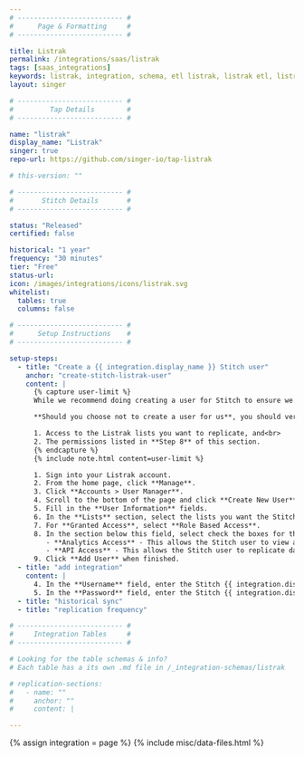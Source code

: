 ```yaml
---
# -------------------------- #
#      Page & Formatting     #
# -------------------------- #

title: Listrak
permalink: /integrations/saas/listrak
tags: [saas_integrations]
keywords: listrak, integration, schema, etl listrak, listrak etl, listrak schema
layout: singer

# -------------------------- #
#         Tap Details        #
# -------------------------- #

name: "listrak"
display_name: "Listrak"
singer: true 
repo-url: https://github.com/singer-io/tap-listrak

# this-version: ""

# -------------------------- #
#       Stitch Details       #
# -------------------------- #

status: "Released"
certified: false

historical: "1 year"
frequency: "30 minutes"
tier: "Free"
status-url: 
icon: /images/integrations/icons/listrak.svg
whitelist:
  tables: true
  columns: false

# -------------------------- #
#      Setup Instructions    #
# -------------------------- #

setup-steps:
  - title: "Create a {{ integration.display_name }} Stitch user"
    anchor: "create-stitch-listrak-user"
    content: |
      {% capture user-limit %}
      While we recommend doing creating a user for Stitch to ensure we're visible in any logs or audits, it may not be feasible as Listrak limits each account to five users.<br><br>

      **Should you choose not to create a user for us**, you should verify that the user who creates the integration in Stitch has:<br><br>

      1. Access to the Listrak lists you want to replicate, and<br>
      2. The permissions listed in **Step 8** of this section.
      {% endcapture %}
      {% include note.html content=user-limit %}

      1. Sign into your Listrak account.
      2. From the home page, click **Manage**.
      3. Click **Accounts > User Manager**.
      4. Scroll to the bottom of the page and click **Create New User**.
      5. Fill in the **User Information** fields.
      6. In the **Lists** section, select the lists you want the Stitch user to have access to. **Note**: Stitch will only be able to replicate data for lists that it is able to access.
      7. For **Granted Access**, select **Role Based Access**.
      8. In the section below this field, select check the boxes for the following permissions:
         - **Analytics Access** - This allows the Stitch user to view analytics for messages, contacts, and lists for available lists.
         - **API Access** - This allows the Stitch user to replicate data from your {{ integration.display_name }} using the {{ integration.display_name }} API.
      9. Click **Add User** when finished.
  - title: "add integration"
    content: |
      4. In the **Username** field, enter the Stitch {{ integration.display_name }} user's username.
      5. In the **Password** field, enter the Stitch {{ integration.display_name }} user's password.
  - title: "historical sync"
  - title: "replication frequency"

# -------------------------- #
#     Integration Tables     #
# -------------------------- #

# Looking for the table schemas & info?
# Each table has a its own .md file in /_integration-schemas/listrak

# replication-sections:
#   - name: ""
#     anchor: ""
#     content: |

---
```

{% assign integration = page %}
{% include misc/data-files.html %}

